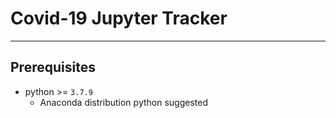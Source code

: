 # Covid-19 Jupyter Tracker

___

## Prerequisites

* python >= `3.7.9`
  * Anaconda distribution python suggested
